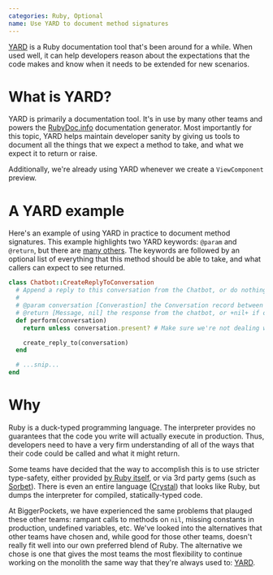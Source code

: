 ```yaml
---
categories: Ruby, Optional
name: Use YARD to document method signatures
---
```


[YARD](https://yardoc.org) is a Ruby documentation tool that's been around for a while. When used well, it can help
developers reason about the expectations that the code makes and know when it needs to be extended for new scenarios.

# What is YARD?

YARD is primarily a documentation tool. It's in use by many other teams and powers the
[RubyDoc.info](https://rubydoc.info) documentation generator. Most importantly for this topic, YARD helps maintain
developer sanity by giving us tools to document all the things that we expect a method to take, and what we expect it
to return or raise.

Additionally, we're already using YARD whenever we create a `ViewComponent` preview.

# A YARD example

Here's an example of using YARD in practice to document method signatures. This example highlights two YARD
keywords: `@param` and `@return`, but there are
[many others](https://rubydoc.info/gems/yard/file/docs/GettingStarted.md). The keywords are followed by an optional list
of everything that this method should be able to take, and what callers can expect to see returned.

```ruby
class Chatbot::CreateReplyToConversation
  # Append a reply to this conversation from the Chatbot, or do nothing if that fails.
  #
  # @param conversation [Converastion] the Conversation record between the user(s) and the chatbot.
  # @return [Message, nil] the response from the chatbot, or +nil+ if one was not generated.
  def perform(conversation)
    return unless conversation.present? # Make sure we're not dealing with a Null object if someone is being clever.

    create_reply_to(conversation)
  end

  # ...snip...
end
```

# Why

Ruby is a duck-typed programming language. The interpreter provides no guarantees that the code you write will actually
execute in production. Thus, developers need to have a very firm understanding of all of the ways that their code could
be called and what it might return.

Some teams have decided that the way to accomplish this is to use stricter type-safety, either provided
[by Ruby itself](https://github.com/ruby/rbs), or via 3rd party gems (such as [Sorbet](https://sorbet.org)). There is
even an entire language ([Crystal](https://crystal-lang.org)) that looks like Ruby, but dumps the interpreter for
compiled, statically-typed code.

At BiggerPockets, we have experienced the same problems that plauged these other teams: rampant calls to methods on
`nil`, missing constants in production, undefined variables, etc. We've looked into the alternatives that other teams
have chosen and, while good for those other teams, doesn't really fit well into our own preferred blend of Ruby. The
alternative we chose is one that gives the most teams the most flexibility to continue working on the monolith the same
way that they're always used to: [YARD](https://yardoc.org).

